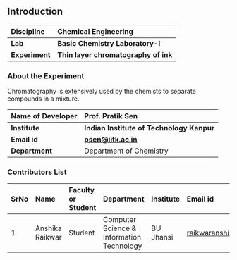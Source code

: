 ## Introduction


<b>Discipline | <b> Chemical Engineering
:--|:--|
<b> Lab | <b> Basic Chemistry Laboratory-I
<b> Experiment|     <b> Thin layer chromatography of ink

### About the Experiment 

Chromatography is extensively used by the chemists to separate compounds in a mixture.

<b>Name of Developer | <b> Prof. Pratik Sen 
:--|:--|
<b> Institute | <b>  Indian Institute of Technology Kanpur
<b> Email id|     <b>  psen@iitk.ac.in
<b> Department |  Department of Chemistry

### Contributors List

SrNo | Name | Faculty or Student | Department| Institute | Email id
:--|:--|:--|:--|:--|:--|
1 | Anshika Raikwar | Student | Computer Science & Information Technology | BU Jhansi | raikwaranshika25@gmail.com
